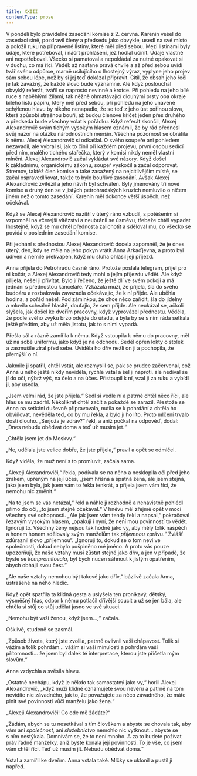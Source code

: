 ```yaml
---
title: XXIII
contentType: prose
---
```


<section>

V pondělí bylo pravidelné zasedání komise z 2. června. Karenin vešel do zasedací síně, pozdravil členy a předsedu jako obvykle, usedl na své místo a položil ruku na připravené listiny, které měl před sebou. Mezi listinami byly údaje, které potřeboval, i náčrt prohlášení, jež hodlal učinit. Údaje vlastně ani nepotřeboval. Všecko si pamatoval a nepokládal za nutné opakovat si v duchu, co má říci. Věděl: až nastane pravá chvíle a až před sebou uvidí tvář svého odpůrce, marně usilujícího o lhostejný výraz, vyplyne jeho projev sám sebou lépe, než by si jej teď dokázal připravit. Cítil, že obsah jeho řeči je tak závažný, že každé slovo bude významné. Ale když poslouchal obvyklý referát, tvářil se naprosto nevinně a krotce. Při pohledu na jeho bílé ruce s naběhlými žílami, tak něžně ohmatávající dlouhými prsty oba okraje bílého listu papíru, který měl před sebou, při pohledu na jeho unaveně schýlenou hlavu by nikoho nenapadlo, že se teď z jeho úst pořinou slova, která způsobí strašnou bouři, až budou členové křičet jeden přes druhého a předseda bude všechny volat k pořádku. Když referát skončil, Alexej Alexandrovič svým tichým vysokým hlasem oznámil, že by rád přednesl svůj názor na otázku národnostních menšin. Všechna pozornost se obrátila k němu. Alexej Alexandrovič si odkašlal. O svého soupeře ani pohledem nezavadil, ale vybral si, jak to činil při každém projevu, první osobu sedící před ním, malého tichého stařečka, který v komisi nikdy neměl vlastní mínění. Alexej Alexandrovič začal vykládat své názory. Když došel k základnímu, organickému zákonu, soupeř vyskočil a začal odporovat. Stremov, taktéž člen komise a také zasažený na nejcitlivějším místě, se začal ospravedlňovat, takže to bylo bouřlivé zasedání. Avšak Alexej Alexandrovič zvítězil a jeho návrh byl schválen. Byly jmenovány tři nové komise a druhý den se v jistých petrohradských kruzích nemluvilo o ničem jiném než o tomto zasedání. Karenin měl dokonce větší úspěch, než očekával.

Když se Alexej Alexandrovič nazítří v úterý ráno vzbudil, s potěšením si vzpomněl na včerejší vítězství a neubránil se úsměvu, třebaže chtěl vypadat lhostejně, když se mu chtěl přednosta zalichotit a sděloval mu, co všecko se povídá o posledním zasedání komise.

Při jednání s přednostou Alexej Alexandrovič docela zapomněl, že je dnes úterý, den, kdy se měla na jeho pokyn vrátit Anna Arkaďjevna, a proto byl udiven a nemile překvapen, když mu sluha ohlásil její příjezd.

Anna přijela do Petrohradu časně ráno. Protože poslala telegram, přijel pro ni kočár, a Alexej Alexandrovič tedy mohl o jejím příjezdu vědět. Ale když přijela, nešel ji přivítat. Bylo jí řečeno, že ještě dlí ve svém pokoji a má jednání s přednostou kanceláře. Vzkázala muži, že přijela, šla do svého budoáru a rozbalovala zavazadla očekávajíc, že k ní přijde. Ale uběhla hodina, a pořád nešel. Pod záminkou, že chce něco zařídit, šla do jídelny a mluvila schválně hlasitě, doufajíc, že sem přijde. Ale neukázal se, ačkoli slyšela, jak došel ke dveřím pracovny, když vyprovázel přednostu. Věděla, že podle svého zvyku brzo odejde do úřadu, a byla by se s ním ráda setkala ještě předtím, aby už měla jistotu, jak to s nimi vypadá.

Přešla sál a rázně zamířila k němu. Když vstoupila k němu do pracovny, měl už na sobě uniformu, jako když je na odchodu. Seděl opřen lokty o stolek a zasmušile zíral před sebe. Uviděla ho dřív nežli on ji a pochopila, že přemýšlí o ní.

Jakmile ji spatřil, chtěl vstát, ale rozmyslil se, pak se prudce začervenal, což Anna u něho ještě nikdy neviděla, rychle vstal a šel jí naproti, ale nedíval se jí do očí, nýbrž výš, na čelo a na účes. Přistoupil k ní, vzal ji za ruku a vybídl ji, aby usedla.

„Jsem velmi rád, že jste přijela.“ Sedl si vedle ní a patrně chtěl něco říci, ale hlas se mu zadrhl. Několikrát chtěl začít a pokaždé se zarazil. Přestože se Anna na setkání duševně připravovala, nutila se k pohrdání a chtěla ho obviňovat, nevěděla teď, co by mu řekla, a bylo jí ho líto. Proto mlčení trvalo dosti dlouho. „Serjoža je zdráv?“ řekl, a aniž počkal na odpověď, dodal: „Dnes nebudu obědvat doma a teď už musím jet.“

„Chtěla jsem jet do Moskvy.“

„Ne, udělala jste velice dobře, že jste přijela,“ pravil a opět se odmlčel.

Když viděla, že muž není s to promluvit, začala sama.

„Alexeji Alexandroviči,“ řekla, podívala se na něho a nesklopila oči před jeho zrakem, upřeným na její účes, „jsem hříšná a špatná žena, ale jsem stejná, jako jsem byla, jak jsem vám to řekla tenkrát, a přijela jsem vám říci, že nemohu nic změnit.“

„Na to jsem se vás netázal,“ řekl a náhle jí rozhodně a nenávistně pohlédl přímo do očí, „to jsem stejně očekával.“ V hněvu měl zřejmě opět v moci všechny své schopnosti. „Ale jak jsem vám tehdy řekl a napsal,“ pokračoval řezavým vysokým hlasem, „opakuji i nyní, že není mou povinností to vědět. Ignoruji to. Všechny ženy nejsou tak hodné jako vy, aby měly tolik naspěch a honem honem sdělovaly svým manželům tak _příjemnou_ zprávu.“ Zvlášť zdůraznil slovo „příjemnou“. „Ignoruji to, dokud se o tom neví ve společnosti, dokud nebylo pošpiněno mé jméno. A proto vás pouze upozorňuji, že naše vztahy musí zůstat stejné jako dřív, a jen v případě, že byste se _kompromitovala_, byl bych nucen sáhnout k jistým opatřením, abych obhájil svou čest.“

„Ale naše vztahy nemohou být takové jako dřív,“ bázlivě začala Anna, ustrašeně na něho hledíc.

Když opět spatřila ta klidná gesta a uslyšela ten pronikavý, dětský, výsměšný hlas, odpor k němu potlačil dřívější soucit a už se jen bála, ale chtěla si stůj co stůj udělat jasno ve své situaci.

„Nemohu být vaší ženou, když jsem…,“ začala.

Ošklivě, studeně se zasmál.

„Způsob života, který jste zvolila, patrně ovlivnil vaši chápavost. Tolik si vážím a tolik pohrdám… vážím si vaší minulosti a pohrdám vaší přítomností… že jsem byl dalek té interpretace, kterou jste přičetla mým slovům.“

Anna vzdychla a svěsila hlavu.

„Ostatně nechápu, když je někdo tak samostatný jako vy,“ horlil Alexej Alexandrovič, „když muži klidně oznamujete svou nevěru a patrně na tom nevidíte nic závadného, jak to, že považujete za něco závadného, že máte plnit své povinnosti vůči manželu jako žena.“

„Alexeji Alexandroviči! Co ode mě žádáte?“

„Žádám, abych se tu nesetkával s tím člověkem a abyste se chovala tak, aby vám ani _společnost_, ani _služebnictvo_ nemohlo nic vytknout… abyste se s ním nestýkala. Domnívám se, že to není mnoho. A za to budete požívat práv řádné manželky, aniž byste konala její povinnosti. To je vše, co jsem vám chtěl říci. Teď už musím jít. Nebudu obědvat doma.“

Vstal a zamířil ke dveřím. Anna vstala také. Mlčky se uklonil a pustil ji napřed.

</section>
